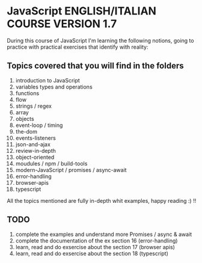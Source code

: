 # JavaScript ENGLISH/ITALIAN COURSE VERSION 1.7

During this course of JavaScript I'm learning the following notions, going to practice with practical exercises that identify with reality:

## Topics covered that you will find in the folders

1.  introduction to JavaScript
2.  variables types and operations
3.  functions
4.  flow
5.  strings / regex
6.  array
7.  objects
8.  event-loop / timing
9.  the-dom
10. events-listeners
11. json-and-ajax
12. review-in-depth
13. object-oriented
14. moudules / npm / build-tools
15. modern-JavaScript / promises / async-await
16. error-handling
17. browser-apis
18. typescript

All the topics mentioned are fully in-depth whit examples, happy reading :) !!

## TODO


1. complete the examples and understand more Promises / async & await
2. complete the documentation of the ex section 16 (error-handling)
3. learn, read and do exsercise about the section 17 (browser apis)
4. learn, read and do exsercise about the section 18 (typescript)